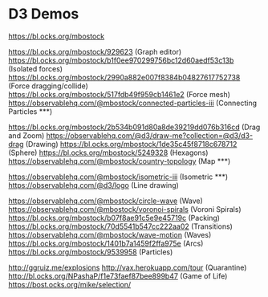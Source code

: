# D3 Demos

https://bl.ocks.org/mbostock

https://bl.ocks.org/mbostock/929623 (Graph editor)
https://bl.ocks.org/mbostock/b1f0ee970299756bc12d60aedf53c13b (Isolated forces)
https://bl.ocks.org/mbostock/2990a882e007f8384b04827617752738 (Force dragging/collide)
https://bl.ocks.org/mbostock/517fdb49f959cb1461e2 (Force mesh)
https://observablehq.com/@mbostock/connected-particles-iii (Connecting Particles ***)

https://bl.ocks.org/mbostock/2b534b091d80a8de39219dd076b316cd (Drag and Zoom)
https://observablehq.com/@d3/draw-me?collection=@d3/d3-drag (Drawing)
https://bl.ocks.org/mbostock/1de35c45f8718c678712 (Sphere)
https://bl.ocks.org/mbostock/5249328 (Hexagons)
https://observablehq.com/@mbostock/country-topology (Map ***)

https://observablehq.com/@mbostock/isometric-iii (Isometric ***)
https://observablehq.com/@d3/logo (Line drawing)

https://observablehq.com/@mbostock/circle-wave (Wave)
https://observablehq.com/@mbostock/voronoi-spirals (Voroni Spirals)
https://bl.ocks.org/mbostock/b07f8ae91c5e9e45719c (Packing)
https://bl.ocks.org/mbostock/70d5541b547cc222aa02 (Transitions)
https://observablehq.com/@mbostock/wave-motion (Waves)
https://bl.ocks.org/mbostock/1401b7a1459f2ffa975e (Arcs)
https://bl.ocks.org/mbostock/9539958 (Particles)


http://ggruiz.me/explosions
http://vax.herokuapp.com/tour (Quarantine)
http://bl.ocks.org/NPashaP/f1e73faef87bee899b47 (Game of Life)
https://bost.ocks.org/mike/selection/

